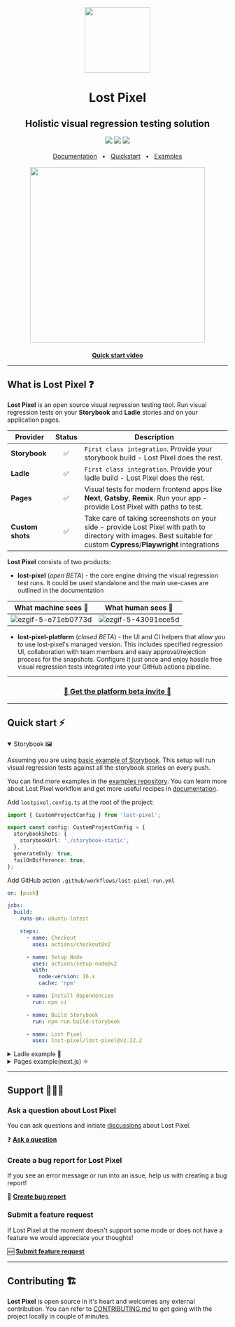<div align='center'><img width='150px' height='150px' src='https://user-images.githubusercontent.com/29632358/168112844-77e76a0d-b96f-4bc8-b753-cd39f4afd428.png'>
</div>
<div align="center">
  <h1>Lost Pixel</h1>
  <h2>Holistic visual regression testing solution </h2>  
  <a href="https://www.npmjs.com/package/lost-pixel"><img src="https://img.shields.io/npm/v/lost-pixel?style=plastic" /></a>
  <a href="https://github.com/lost-pixel/lost-pixel/blob/main/docs/contributing.md"><img src="https://img.shields.io/badge/PRs-welcome-brightgreen.svg" /></a>
  <a href="https://github.com/lost-pixel/lost-pixel/blob/main/LICENSE"><img src="https://img.shields.io/github/license/lost-pixel/lost-pixel" /></a>
  <br />
  <br />
  <a href="https://docs.lost-pixel.com/user-docs">Documentation</a>
  <span>&nbsp;&nbsp;•&nbsp;&nbsp;</span>
  <a href="https://docs.lost-pixel.com/user-docs/community-edition/getting-started">Quickstart</a>
  <span>&nbsp;&nbsp;•&nbsp;&nbsp;</span>
  <a href="https://github.com/lost-pixel/lost-pixel-examples">Examples</a>
  <br />
  <br />
</div>
<div align='center'>  <a href="https://www.youtube.com/watch?v=8Ws28rQymkE"><img width='400px' src='https://user-images.githubusercontent.com/29632358/187195828-92e2a8fd-0bd5-4b66-bb82-596f5688dc4d.png'> </div>
<h4 align='center'> <a href="https://www.youtube.com/watch?v=8Ws28rQymkE">Quick start video</a></div>

  <hr />

## What is Lost Pixel ❓

**Lost Pixel** is an open source visual regression testing tool. Run visual regression tests on your **Storybook** and **Ladle** stories and on your application pages.

| Provider         | Status | Description                                                                                                                                                            |
| ---------------- | :----: | ---------------------------------------------------------------------------------------------------------------------------------------------------------------------- |
| **Storybook**    |   ✅   | `First class integration`. Provide your storybook build - Lost Pixel does the rest.                                                                                    |
| **Ladle**        |   ✅   | `First class integration`. Provide your ladle build - Lost Pixel does the rest.                                                                                        |
| **Pages**        |   ✅   | Visual tests for modern frontend apps like **Next**, **Gatsby**, **Remix**. Run your app - provide Lost Pixel with paths to test.                                      |
| **Custom shots** |   ✅   | Take care of taking screenshots on your side - provide Lost Pixel with path to directory with images. Best suitable for custom **Cypress**/**Playwright** integrations |

**Lost Pixel** consists of two products:

- **lost-pixel** (_open BETA_) - the core engine driving the visual regression test runs. It could be used standalone and the main use-cases are outlined in the documentation

| What machine sees 🤖                                                                                                         | What human sees 👀                                                                                                           |
| ---------------------------------------------------------------------------------------------------------------------------- | ---------------------------------------------------------------------------------------------------------------------------- |
| ![ezgif-5-e71eb0773d](https://user-images.githubusercontent.com/29632358/185067771-03467437-badd-466b-ad6c-60d7183d99ae.gif) | ![ezgif-5-43091ece5d](https://user-images.githubusercontent.com/29632358/185067989-3f2d818b-c01f-4304-97f6-77295b1970d9.gif) |

- **lost-pixel-platform** (_closed BETA_) - the UI and CI helpers that allow you to use lost-pixel's managed version. This includes specified regression UI, collaboration with team members and easy approval/rejection process for the snapshots. Configure it just once and enjoy hassle free visual regression tests integrated into your GitHub actions pipeline.

<hr/>
<div align="center">
 <h3> <a href="https://tally.so/r/3xXRoo">🚀 Get the platform beta invite 🚀</a></h3>
</div>
<hr/>

## Quick start ⚡

<details open>
<summary> Storybook 🖼 </summary>

Assuming you are using [basic example of Storybook](<[https://github.com/tajo/ladle](https://github.com/snipcart/nextjs-storybook-example)>). This setup will run visual regression tests against all the storybook stories on every push.

You can find more examples in the [examples repository](https://github.com/lost-pixel/lost-pixel-examples). You can learn more about Lost Pixel workflow and get more useful recipes in [documentation](https://docs.lost-pixel.com/user-docs).

Add `lostpixel.config.ts` at the root of the project:

```typescript
import { CustomProjectConfig } from 'lost-pixel';

export const config: CustomProjectConfig = {
  storybookShots: {
    storybookUrl: './storybook-static',
  },
  generateOnly: true,
  failOnDifference: true,
};
```

Add GitHub action `.github/workflows/lost-pixel-run.yml`

```yml
on: [push]

jobs:
  build:
    runs-on: ubuntu-latest

    steps:
      - name: Checkout
        uses: actions/checkout@v2

      - name: Setup Node
        uses: actions/setup-node@v2
        with:
          node-version: 16.x
          cache: 'npm'

      - name: Install dependencies
        run: npm ci

      - name: Build Storybook
        run: npm run build-storybook

      - name: Lost Pixel
        uses: lost-pixel/lost-pixel@v2.22.2
```

</details>

<details>
<summary>Ladle example 🥄</summary>

Assuming you are using [basic example of Ladle](https://github.com/tajo/ladle). This setup will run visual regression tests against all the ladle stories on every push.

You can find more examples in the [examples repository](https://github.com/lost-pixel/lost-pixel-examples). You can learn more about Lost Pixel workflow and get more useful recipes in [documentation](https://docs.lost-pixel.com/user-docs).

Add `lostpixel.config.ts` at the root of the project:

```typescript
import { CustomProjectConfig } from 'lost-pixel';

export const config: CustomProjectConfig = {
  ladleShots: {
    //ip should be localhost when running locally & 172.17.0.1 when running in GitHub action
    ladleUrl: 'http://172.17.0.1:61000',
  },
  generateOnly: true,
  failOnDifference: true,
};
```

Update `package.json` with following scripts:

```json
 "scripts": {
    "serve": "npx serve build -p 61000",
    "build": "ladle build"
  },
```

Add GitHub action `.github/workflows/lost-pixel-run.yml`

```yml
on: [push]

jobs:
  build:
    runs-on: ubuntu-latest

    steps:
      - name: Checkout
        uses: actions/checkout@v2

      - name: Setup Node
        uses: actions/setup-node@v2
        with:
          node-version: 16.x
          cache: 'npm'

      - name: Install dependencies
        run: npm install

      - name: Build ladle
        run: npm run build

      - name: Serve ladle
        run: npm run serve &

      - name: Lost Pixel
        uses: lost-pixel/lost-pixel@v2.22.2
```

</details>

<details>
<summary>Pages example(next.js) ⚛️</summary>

Assuming you are using [basic example of Next.js](https://nextjs.org/docs). This setup will run visual regression tests against **selected pages** on every push.

You can find more examples in the [examples repository](https://github.com/lost-pixel/lost-pixel-examples). You can learn more about Lost Pixel workflow and get more useful recipes in [documentation](https://docs.lost-pixel.com/user-docs).

Add `lostpixel.config.ts` at the root of the project:

```typescript
import { CustomProjectConfig } from 'lost-pixel';

export const config: CustomProjectConfig = {
  pageShots: {
    pages: [{ path: '/app', name: 'app' }],
    // IP should be localhost when running locally & 172.17.0.1 when running in GitHub action
    baseUrl: 'http://172.17.0.1:3000',
  },
  generateOnly: true,
  failOnDifference: true,
};
```

Add GitHub action `.github/workflows/lost-pixel-run.yml`

```yml
on: [push]

jobs:
  build:
    runs-on: ubuntu-latest

    steps:
      - name: Checkout
        uses: actions/checkout@v2

      - name: Setup Node
        uses: actions/setup-node@v2
        with:
          node-version: 16.x
          cache: 'npm'

      - name: Install dependencies
        run: npm ci

      - name: Build Next app
        run: npm run build

      - name: Run Next app
        run: npm run start &

      - name: Lost Pixel
        uses: lost-pixel/lost-pixel@v2.22.2
```

</details>

---

## Support 👨🏼‍💻

### Ask a question about Lost Pixel

You can ask questions and initiate [discussions](https://github.com/lost-pixel/lost-pixel/discussions/) about Lost Pixel.

❓ [**Ask a question**](https://github.com/lost-pixel/lost-pixel/discussions/new)

### Create a bug report for Lost Pixel

If you see an error message or run into an issue, help us with creating a bug report!

🐛 [**Create bug report**](https://github.com/lost-pixel/lost-pixel/issues/new?assignees=&labels=kind%2Fbug&template=bug.yml)

### Submit a feature request

If Lost Pixel at the moment doesn't support some mode or does not have a feature we would appreciate your thoughts!

🆕 [**Submit feature request**](https://github.com/lost-pixel/lost-pixel/issues/new?assignees=&labels=kind%2Ffeature&template=feature.yml)

---

## Contributing 🏗️

**Lost Pixel** is open source in it's heart and welcomes any external contribution. You can refer to [CONTRIBUTING.md](https://github.com/lost-pixel/lost-pixel/blob/main/CONTRIBUTING.md) to get going with the project locally in couple of minutes.
